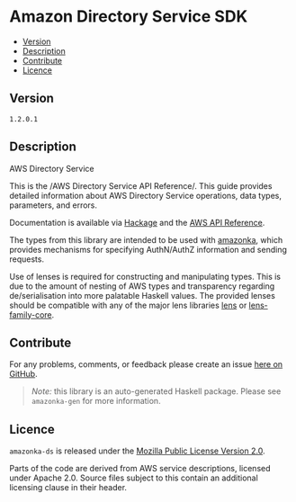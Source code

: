 # Amazon Directory Service SDK

* [Version](#version)
* [Description](#description)
* [Contribute](#contribute)
* [Licence](#licence)


## Version

`1.2.0.1`


## Description

AWS Directory Service

This is the /AWS Directory Service API Reference/. This guide provides
detailed information about AWS Directory Service operations, data types,
parameters, and errors.

Documentation is available via [Hackage](http://hackage.haskell.org/package/amazonka-ds)
and the [AWS API Reference](http://docs.aws.amazon.com/directoryservice/latest/devguide/welcome.html).

The types from this library are intended to be used with [amazonka](http://hackage.haskell.org/package/amazonka),
which provides mechanisms for specifying AuthN/AuthZ information and sending requests.

Use of lenses is required for constructing and manipulating types.
This is due to the amount of nesting of AWS types and transparency regarding
de/serialisation into more palatable Haskell values.
The provided lenses should be compatible with any of the major lens libraries
[lens](http://hackage.haskell.org/package/lens) or [lens-family-core](http://hackage.haskell.org/package/lens-family-core).

## Contribute

For any problems, comments, or feedback please create an issue [here on GitHub](https://github.com/brendanhay/amazonka/issues).

> _Note:_ this library is an auto-generated Haskell package. Please see `amazonka-gen` for more information.


## Licence

`amazonka-ds` is released under the [Mozilla Public License Version 2.0](http://www.mozilla.org/MPL/).

Parts of the code are derived from AWS service descriptions, licensed under Apache 2.0.
Source files subject to this contain an additional licensing clause in their header.
